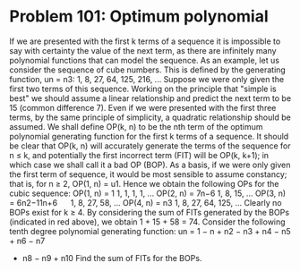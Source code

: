 # Problem 101: Optimum polynomial
If we are presented with the first k terms of a sequence it is
impossible to say with certainty the value of the next term, as there
are infinitely many polynomial functions that can model the sequence. As
an example, let us consider the sequence of cube numbers. This is
defined by the generating function, un = n3: 1, 8, 27, 64, 125, 216, ...
Suppose we were only given the first two terms of this sequence. Working
on the principle that "simple is best" we should assume a linear
relationship and predict the next term to be 15 (common difference 7).
Even if we were presented with the first three terms, by the same
principle of simplicity, a quadratic relationship should be assumed. We
shall define OP(k, n) to be the nth term of the optimum polynomial
generating function for the first k terms of a sequence. It should be
clear that OP(k, n) will accurately generate the terms of the sequence
for n ≤ k, and potentially the first incorrect term (FIT) will be OP(k,
k+1); in which case we shall call it a bad OP (BOP). As a basis, if we
were only given the first term of sequence, it would be most sensible to
assume constancy; that is, for n ≥ 2, OP(1, n) = u1. Hence we obtain the
following OPs for the cubic sequence: OP(1, n) = 1 1, 1, 1, 1, ... OP(2,
n) = 7n−6 1, 8, 15, ... OP(3, n) = 6n2−11n+6      1, 8, 27, 58, ...
OP(4, n) = n3 1, 8, 27, 64, 125, ... Clearly no BOPs exist for k ≥ 4. By
considering the sum of FITs generated by the BOPs (indicated in red
above), we obtain 1 + 15 + 58 = 74. Consider the following tenth degree
polynomial generating function: un = 1 − n + n2 − n3 + n4 − n5 + n6 − n7
+ n8 − n9 + n10 Find the sum of FITs for the BOPs.
